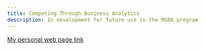 ```yaml
---
title: Competing Through Business Analytics
description: In development for future use in the MSBA program
---
```



[My personal web page link](https://dougrandrade.github.io/dougandrade.github.io/)
